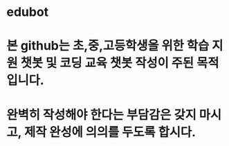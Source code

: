 # edubot
# 본 github는 초,중,고등학생을 위한 학습 지원 챗봇 및 코딩 교육 챗봇 작성이 주된 목적입니다.
# 완벽히 작성해야 한다는 부담감은 갖지 마시고, 제작 완성에 의의를 두도록 합시다. 
